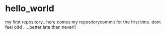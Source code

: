 # hello_world
my first repository..
here comes my repositorycommit for the first time.
dont feel odd ..
..better late than never!!
